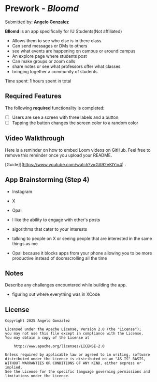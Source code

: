 # Prework - *Bloomd*

Submitted by: **Angelo Gonzalez**

**Bllomd** is an app specifically for IU Students(Not affiliated)
- Allows them to see who else is in there class
- Can send messages or DMs to others
- see what events are happening on campus or around campus
- An explore page where students post
- Can make groups or zoom calls
- share notes or see what professors offer what classes
- bringing together a community of students

Time spent: **1** hours spent in total

## Required Features

The following **required** functionality is completed:

- [ ] Users are see a screen with three labels and a button
- [ ] Tapping the button changes the screen color to a random color
 
## Video Walkthrough

Here is a reminder on how to embed Loom videos on GitHub. Feel free to remove this reminder once you upload your README. 

[Guide]](https://www.youtube.com/watch?v=GA92eKlYio4) .

## App Brainstorming (Step 4)
 - Instagram
 - X
 - Opal

 - I like the ability to engage with other's posts
 - algorithms that cater to your interests
 - talking to people on X or seeing people that are interested in the same things as me
 - Opal because it blocks apps from your phone allowing you to be more productive instead of doomscrolling all the time

## Notes

Describe any challenges encountered while building the app.
- figuring out where everything was in XCode

## License

    Copyright 2025 Angelo Gonzalez

    Licensed under the Apache License, Version 2.0 (the "License");
    you may not use this file except in compliance with the License.
    You may obtain a copy of the License at

        http://www.apache.org/licenses/LICENSE-2.0

    Unless required by applicable law or agreed to in writing, software
    distributed under the License is distributed on an "AS IS" BASIS,
    WITHOUT WARRANTIES OR CONDITIONS OF ANY KIND, either express or implied.
    See the License for the specific language governing permissions and
    limitations under the License.
